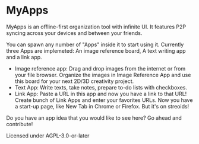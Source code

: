 # MyApps

MyApps is an offline-first organization tool with infinite UI. It features P2P syncing across your devices and between your friends.

You can spawn any number of "Apps" inside it to start using it. Currently three Apps are implemeted: An image reference board, A text writing app and a link app.

- Image reference app: Drag and drop images from the internet or from your file browser. Organize the images in Image Reference App and use this board for your next 2D/3D creativity project.
- Text App: Write texts, take notes, prepare to-do lists with checkboxes.
- Link App: Paste a URL in this app and now you have a link to that URL! Create bunch of Link Apps and enter your favorites URLs. Now you have a start-up page, like New Tab in Chrome or Firefox. But it's on streoids!

Do you have an app idea that you would like to see here? Go ahead and contribute!

Licensed under AGPL-3.0-or-later
